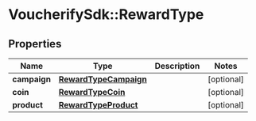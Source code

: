 # VoucherifySdk::RewardType

## Properties

| Name | Type | Description | Notes |
| ---- | ---- | ----------- | ----- |
| **campaign** | [**RewardTypeCampaign**](RewardTypeCampaign.md) |  | [optional] |
| **coin** | [**RewardTypeCoin**](RewardTypeCoin.md) |  | [optional] |
| **product** | [**RewardTypeProduct**](RewardTypeProduct.md) |  | [optional] |

